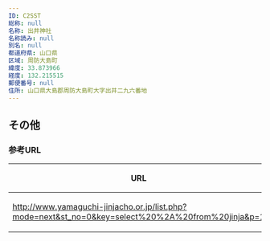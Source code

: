 ```yaml
---
ID: C2SST
総称: null
名称: 出井神社
名称読み: null
別名: null
都道府県: 山口県
区域: 周防大島町
緯度: 33.873966
経度: 132.215515
郵便番号: null
住所: 山口県大島郡周防大島町大字出井二九六番地
---
```


## その他

### 参考URL

| URL                                                                                                | 説明   |
| -------------------------------------------------------------------------------------------------- | ------ |
| http://www.yamaguchi-jinjacho.or.jp/list.php?mode=next&st_no=0&key=select%20%2A%20from%20jinja&p=1 | 神社庁 |
